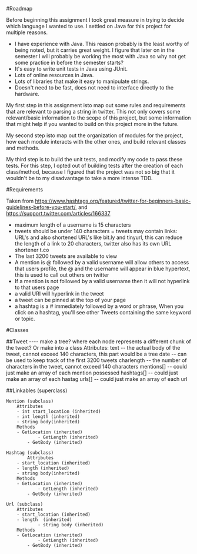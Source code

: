 #Roadmap 

Before beginning this assignment I took great measure in trying to decide which language I wanted to use. I settled on Java for this project for multiple reasons. 
- I have experience with Java. This reason probably is the least worthy of being noted, but it carries great weight. I figure that later on in the semester I will probably be working the most with Java so why not get some practice in before the semester starts?
- It's easy to write unit tests in Java using JUnit. 
- Lots of online resources in Java. 
- Lots of libraries that make it easy to manipulate strings. 
- Doesn't need to be fast, does not need to interface directly to the hardware. 

My first step in this assignment isto map out some rules and requirements that are relevant to parsing a string in twitter. This not only covers some relevant/basic information to the scope of this project, but some information that might help if you wanted to build on this project more in the future. 

My second step isto map out the organization of modules for the project, how each module interacts with the other ones, and build relevant classes and methods. 

My third step is to build the unit tests, and modify my code to pass these tests. For this step, I opted out of building tests after the creation of each class/method, because I figured that the project was not so big that it wouldn't be to my disadvantage to take a more intense TDD.

#Requirements

Taken from https://www.hashtags.org/featured/twitter-for-beginners-basic-guidelines-before-you-start/, and https://support.twitter.com/articles/166337

- maximum length of a username is 15 characters
- tweets should be under 140 characters 
= tweets may contain links: URL's and also shortened URL's like bit.ly and tinyurl, this can reduce the length of a link to 20 characters, twitter also has its own URL shortener t.co
- The last 3200 tweets are available to view 
- A mention is @ followed by  a valid username will allow others to access that users profile, the @ and the username will appear in blue hypertext, this is used to call out others on twitter
- If a mention is not followed by a valid username then it will not hyperlink to that users page
- a valid URI will hyperlink in the tweet 
- a tweet can be pinned at the top of your page
- a hashtag is a # immediately followed by a word or phrase, When you click on a hashtag, you'll see other Tweets containing the same keyword or topic.

#Classes

##Tweet ---- make a tree? where each node represents a different chunk of the tweet? Or make into a class
  Attributes:
    text -- the actual body of the tweet, cannot exceed 140 characters, this part would be a tree
    date -- can be used to keep track of the first 3200 tweets
    charlength -- the number of characters in the tweet, cannot exceed 140 characters 
    mentions[] -- could just make an array of each mention possessed
    hashtags[] -- could just make an array of each hastag
    urls[] -- could just make an array of each url

##Linkables (superclass)

	Mention (subclass)
	    Attributes
		- int start_location (inherited)
		- int length (inherited)
		- string body(inherited)
	    Methods 
		- GetLocation (inherited)
                - GetLength (inherited)
	        - GetBody (inherited)

	Hashtag (subclass)
            Attributes
		- start_location (inherited)
		- length (inherited)
		- string body(inherited)
	    Methods 
		- GetLocation (inherited)
                - GetLength (inherited)
	        - GetBody (inherited)

	Url (subclass)
	    Attributes
		- start_location (inherited)
		- length  (inherited)
                - string body (inherited)
	    Methods 
		- GetLocation (inherited)
                - GetLength (inherited)
	        - GetBody (inherited)
	
